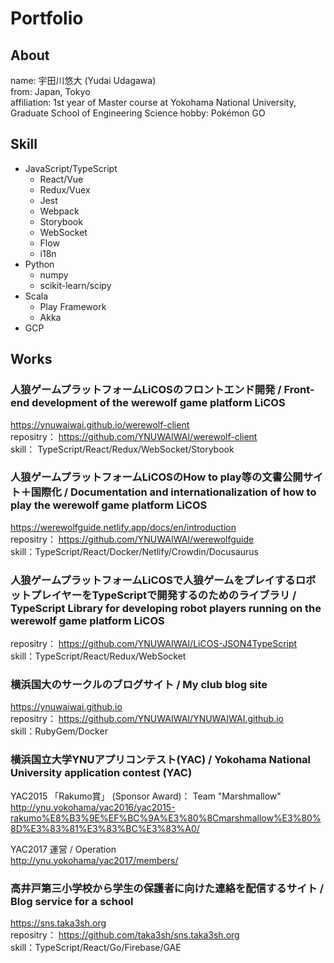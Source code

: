 # Portfolio
## About
name: 宇田川悠大 (Yudai Udagawa)  
from: Japan, Tokyo  
affiliation: 1st year of Master course at Yokohama National University, Graduate School of Engineering Science
hobby: Pokémon GO

## Skill

- JavaScript/TypeScript
  - React/Vue
  - Redux/Vuex
  - Jest
  - Webpack
  - Storybook
  - WebSocket
  - Flow
  - i18n
- Python
  - numpy
  - scikit-learn/scipy
- Scala
  - Play Framework
  - Akka
- GCP

## Works

### 人狼ゲームプラットフォームLiCOSのフロントエンド開発 / Front-end development of the werewolf game platform LiCOS
https://ynuwaiwai.github.io/werewolf-client  
repositry：
https://github.com/YNUWAIWAI/werewolf-client  
skill：
TypeScript/React/Redux/WebSocket/Storybook  

### 人狼ゲームプラットフォームLiCOSのHow to play等の文書公開サイト＋国際化 / Documentation and internationalization of how to play the werewolf game platform LiCOS
https://werewolfguide.netlify.app/docs/en/introduction  
repositry：
https://github.com/YNUWAIWAI/werewolfguide  
skill：TypeScript/React/Docker/Netlify/Crowdin/Docusaurus

### 人狼ゲームプラットフォームLiCOSで人狼ゲームをプレイするロボットプレイヤーをTypeScriptで開発するのためのライブラリ / TypeScript Library for developing robot players running on the werewolf game platform LiCOS

repositry：
https://github.com/YNUWAIWAI/LiCOS-JSON4TypeScript  
skill：TypeScript/React/Redux/WebSocket

### 横浜国大のサークルのブログサイト / My club blog site

https://ynuwaiwai.github.io  
repositry：
https://github.com/YNUWAIWAI/YNUWAIWAI.github.io  
skill：RubyGem/Docker

### 横浜国立大学YNUアプリコンテスト(YAC) / Yokohama National University application contest (YAC)

YAC2015 「Rakumo賞」 (Sponsor Award)： Team "Marshmallow"  
http://ynu.yokohama/yac2016/yac2015-rakumo%E8%B3%9E%EF%BC%9A%E3%80%8Cmarshmallow%E3%80%8D%E3%83%81%E3%83%BC%E3%83%A0/  

YAC2017 運営 / Operation  
http://ynu.yokohama/yac2017/members/  

### 高井戸第三小学校から学生の保護者に向けた連絡を配信するサイト / Blog service for a school
https://sns.taka3sh.org  
repositry：
https://github.com/taka3sh/sns.taka3sh.org  
skill：TypeScript/React/Go/Firebase/GAE  
